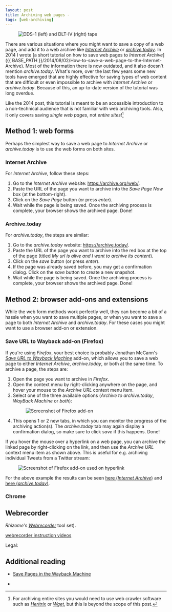```yaml
---
layout: post
title: Archiving web pages - 
tags: [web-archiving]
---
```


<figure class="image">
  <img src="{{ BASE_PATH }}/images/2019/09/tapes-dds-dlt.jpg" alt="DDS-1 (left) and DLT-IV (right) tape">
</figure>

There are various situations where you might want to save a copy of a web page, and add it to a web archive like [*Internet Archive*](https://archive.org/) or [*archive.today*](https://archive.today/). In 2014 I wrote [a short tutorial on how to save web pages to *Internet Archive*]({{ BASE_PATH }}/2014/08/02/How-to-save-a-web-page-to-the-Internet-Archive). Most of the information there is now outdated, and it also doesn't mention *archive.today*. What's more, over the last few years some new tools have emerged that are highly effective for saving types of web content that are difficult or even impossible to archive with *Internet Archive* or *archive.today*. Because of this, an up-to-date version of the tutorial was long overdue.

Like the 2014 post, this tutorial is meant to be an accessible introduction to a non-technical audience that is not familiar with web archiving tools. Also, it only covers saving *single web pages*, not *entire sites*![^1]

<!-- more -->

## Method 1: web forms

Perhaps the simplest way to save a web page to *Internet Archive* or *archive.today* is to use the web forms on both sites.

### Internet Archive

For *Internet Archive*, follow these steps:

1. Go to the *Internet Archive* website: <https://archive.org/web/>.
2. Paste the URL of the page you want to archive into the *Save Page Now* box (at the bottom-right).
3. Click on the *Save Page* button (or press *enter*).
4. Wait while the page is being saved. Once the archiving process is complete, your browser shows the archived page. Done!

### Archive.today

For *archive.today*, the steps are similar:

1. Go to the *archive.today* website: <https://archive.today/>.
2. Paste the URL of the page you want to archive into the red box at the top of the page (titled *My url is alive and I want to archive its content*).
3. Click on the *save* button (or press *enter*).
4. If the page was already saved before, you may get a confirmation dialog. Click on the *save* button to create a new snapshot.
5. Wait while the page is being saved. Once the archiving process is complete, your browser shows the archived page. Done!

## Method 2: browser add-ons and extensions

While the web form methods work perfectly well, they can become a bit of a hassle when you want to save multiple pages, or when you want to save a page to both *Internet Archive* and *archive.today*. For these cases you might want to use a browser add-on or extension.

### Save URL to Wayback add-on (Firefox)

If you're using *Firefox*, your best choice is probably Jonathan McCann's [*Save URL to Wayback Machine*](https://addons.mozilla.org/en-US/firefox/addon/save-url-to-wayback-machine/) add-on, which allows you to save a web page to either *Internet Archive*, *archive.today*, or both at the same time. To archive a page, the steps are:

1. Open the page you want to archive in *Firefox*.
2. Open the context menu by right-clicking anywhere on the page, and hover your mouse to the *Archive URL* context menu item.
3. Select one of the three available options (*Archive to archive.today*, *WayBack Machine* or *both*):
    <figure class="image">
    <img src="{{ BASE_PATH }}/images/2019/12/addon-firefox.png" alt="Screenshot of Firefox add-on">
    </figure>
4. This opens 1 or 2 new tabs, in which you can monitor the progress of the archiving action(s). The *archive.today* tab may again display a confirmation dialog, so make sure to click *save* if this happens. Done!

If you hover the mouse over a hyperlink on a web page, you can archive the linked page by right-clicking on the link, and then use the *Archive URL* context menu item as shown above. This is useful for e.g. archiving individual Tweets from a Twitter stream:

<figure class="image">
<img src="{{ BASE_PATH }}/images/2019/12/addon-firefox-hyperlink.png" alt="Screenshot of Firefox add-on used on hyperlink">
</figure>

For the above example the results can be seen [here (*Internet Archive*)](https://web.archive.org/web/20191213161751/https:/twitter.com/bitsgalore/status/1205162604047618048) and [here (*archive.today*)](https://archive.ph/RL4O9).

### Chrome

## Webrecorder 

*Rhizome*'s [*Webrecorder*](https://webrecorder.io/) tool set).


[](https://chrome.google.com/webstore/detail/wayback-machine/fpnmgdkabkmnadcjpehmlllkndpkmiak)


[webrecorder instruction videos](https://www.youtube.com/watch?v=yX2RrfNPQjg&list=PLYsh6x06KhqM_53nLViIAnBRoGtNbCyB5)

Legal:

[](https://www.courtlistener.com/?q=%22archive.org%22+OR+%22Internet+Archive%22+or+%22Wayback+Machine%22+-casename%3A%22Internet+Archive%22&type=r&order_by=score+desc)

## Additional reading

- [Save Pages in the Wayback Machine](https://help.archive.org/hc/en-us/articles/360001513491-Save-Pages-in-the-Wayback-Machine)

- []()

[^1]:  For archiving entire sites you would need to use web crawler software such as [*Heritrix*](https://en.wikipedia.org/wiki/Heritrix) or [*Wget*](https://en.wikipedia.org/wiki/Wget), but this is beyond the scope of this post.
